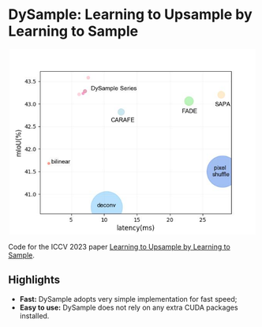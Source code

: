 # DySample: Learning to Upsample by Learning to Sample

<p align="center"><img src="complexity.jpg" width="500" title="Complexity"/></p>

Code for the ICCV 2023 paper [Learning to Upsample by Learning to Sample]().

## Highlights

- **Fast:** DySample adopts very simple implementation for fast speed;
- **Easy to use:** DySample does not rely on any extra CUDA packages installed.
